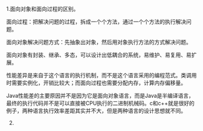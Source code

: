 1.面向对象和面向过程的区别。

面向过程：把解决问题的过程，拆成一个个方法，通过一个个方法的执行解决问题。

面向对象解决问题方式：先抽象出对象，然后用对象执行方法的方式解决问题。

面向对象有封装、继承、多态，可以设计出低耦合的系统，易维护、易复用、易扩展。

性能差异是来自于这个语言的执行机制，而不是这个语言采用的编程范式。类调用时需要实例化，开销比较大；而面向过程也需要分配内存，计算内存偏移量。

Java性能差的主要原因并不是因为它是面向对象语言，而是Java是半编译语言，最终的执行代码并不是可以直接被CPU执行的二进制机械码。c和c++就是很好的例子，两种语言执行效率差距其实并不大，但是两种语言的设计思想就不同。

2.
